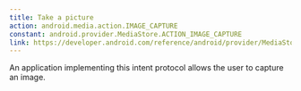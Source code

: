 ```yaml
---
title: Take a picture
action: android.media.action.IMAGE_CAPTURE
constant: android.provider.MediaStore.ACTION_IMAGE_CAPTURE
link: https://developer.android.com/reference/android/provider/MediaStore.html#ACTION_IMAGE_CAPTURE
---
```

An application implementing this intent protocol allows the user to capture an image.
